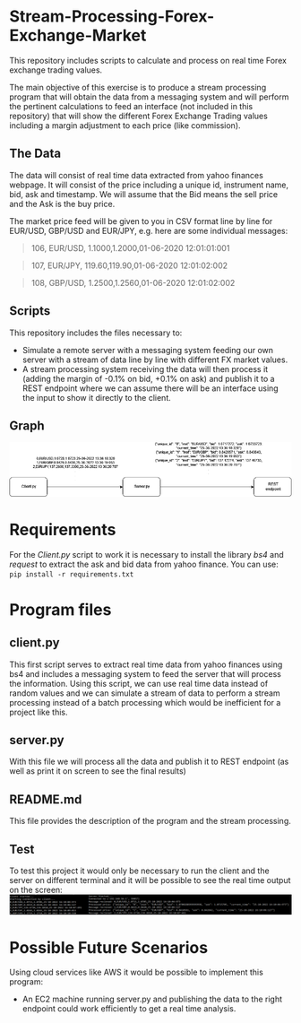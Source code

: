 # Stream-Processing-Forex-Exchange-Market
This repository includes scripts to calculate and process on real time Forex exchange trading values. 

The main objective of this exercise is to produce a stream processing program that will obtain the data from a messaging system and will perform the pertinent calculations to feed an interface (not included in this repository) that will show the different Forex Exchange Trading values including a margin adjustment to each price (like commission).

## The Data
The data will consist of real time data extracted from yahoo finances webpage. It will consist of the price including a unique id, instrument name, bid, ask and timestamp. We will assume that the Bid means the sell price and the Ask is the buy price.

The market price feed will be given to you in CSV format line by line for EUR/USD, GBP/USD and EUR/JPY, e.g. here are some individual messages:

>106, EUR/USD, 1.1000,1.2000,01-06-2020 12:01:01:001

>107, EUR/JPY, 119.60,119.90,01-06-2020 12:01:02:002

>108, GBP/USD, 1.2500,1.2560,01-06-2020 12:01:02:002


## Scripts

This repository includes the files necessary to:
- Simulate a remote server with a messaging system feeding our own server with a stream of data line by line with different FX market values.
- A stream processing system receiving the data will then process it (adding the margin of -0.1% on bid, +0.1% on ask) and publish it to a REST endpoint where we can assume there will be an interface using the input to show it directly to the client.

## Graph
![alt text](https://github.com/Gares95/Stream-Processing-Forex-Exchange-Market/blob/main/Img/Diagram.png?raw=true)

# Requirements
For the _Client.py_ script to work it is necessary to install the library _bs4_ and _request_ to extract the ask and bid data from yahoo finance. 
You can use:
``pip install -r requirements.txt``

# Program files
## client.py

This first script serves to extract real time data from yahoo finances using bs4 and includes a messaging system to feed the server that will process the information. Using this script, we can use real time data instead of random values and we can simulate a stream of data to perform a stream processing instead of a batch processing which would be inefficient for a project like this.

## server.py

With this file we will process all the data and publish it to REST endpoint (as well as print it on screen to see the final results) 

## README.md

This file provides the description of the program and the stream processing.

## Test

To test this project it would only be necessary to run the client and the server on different terminal and it will be possible to see the real time output on the screen:
![alt text](https://github.com/Gares95/Stream-Processing-Forex-Exchange-Market/blob/main/Img/Testing.PNG?raw=true)



# Possible Future Scenarios
Using cloud services like AWS it would be possible to implement this program:  
- An EC2 machine running server.py and publishing the data to the right endpoint could work efficiently to get a real time analysis.
